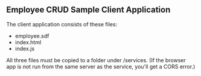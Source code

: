 ## Employee CRUD Sample Client Application

The client application consists of these files:
  * employee.sdf
  * index.html
  * index.js
 
All three files must be copied to a folder under /services. (If the browser app is not run from the same server as the service, you'll get a CORS error.) 
